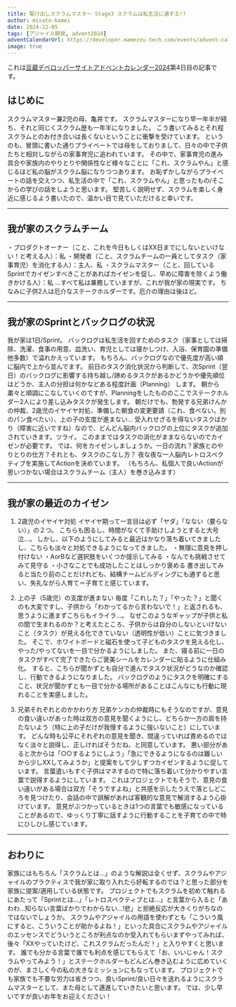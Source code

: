 ```yaml
---
title: 駆け出しスクラムマスター Stage3 スクラムは私生活に通ずる!?
author: misato-kamei
date: 2024-12-05
tags: [アジャイル開発, advent2024]
adventCalendarUrl: https://developer.mamezou-tech.com/events/advent-calendar/2024/
image: true
---
```

これは[豆蔵デベロッパーサイトアドベントカレンダー2024](/events/advent-calendar/2024/)第4日目の記事です。

## はじめに

スクラムマスター兼2児の母、亀井です。
スクラムマスターになり早一年半が経ち、それと同じくスクラム歴も一年半になりました。
こう書いてみるとそれ程スクラムとのお付き合いは長くないということに衝撃を受けています。
というのも、冒頭に書いた通りプライベートでは母をしておりまして、日々の中で子供たちと相対しながらの家事育児に追われています。
その中で、家事育児の進み具合や家族内のやりとりや関係性など様々なことに「これ、スクラムやん」と感じるほど私の脳がスクラム脳になりつつあります。
お恥ずかしながらプライベートの話を交えつつ、私生活の中で「これ、スクラムやん」と思ったもの/そこからの学びの話をしようと思います。
堅苦しく説明せず、スクラムを楽しく身近に感じるよう書いたので、温かい目で見ていただけると幸いです。

---
## 我が家のスクラムチーム

・プロダクトオーナー（こと、これを今日もしくはXX日までにしないといけない！と考える人）：私
・開発者（こと、スクラムチームの一員としてタスク（家事育児）を消化する人）：主人、私
・スクラムマスター（こと、回しているSprintでカイゼンすべきことがあればカイゼンを促し、早めに障害を除くよう働きかける人）：私
...すべて私は兼務していますが、これが我が家の現実です。
ちなみに子供2人は厄介なステークホルダーです。厄介の理由は後ほど。

---
## 我が家のSprintとバックログの状況

我が家は1日/Sprint。
バックログは私生活を回すためのタスク（家事としては掃除、洗濯、食事の用意、皿洗い、育児としては寝かしつけ、入浴、保育園の準備他多数）で溢れかえっています。
もちろん、バックログなので優先度が高い順に脳内で上から並んでます。
前日のタスク消化状況から判断して、次Sprint（翌日）のバックログに影響する持ち越し/諦めるタスクがあるかどうかや優先順位はどうか、主人の分担は何かなどある程度計画（Planning） します。
朝から粛々と順調にこなしていくのですが、Planningをしたもののここでステークホルダー2人により差し込みタスクが発生します。
朝だけでも、勃発する兄弟けんかの仲裁、2歳児のイヤイヤ対処、準備した朝食の変更要請（これ、食べない。別のパン食べたい）、上の子の支度が進まない...
受入れせざるを得ないタスクばかり（障害に近いですね）なので、どんどん脳内バックログの上位にタスクが追加されていきます。ツライ。
このままではタスクの消化がままならないのでカイゼンが必要です。
では、何をカイゼンしましょうか。一日の流れ？家族とのやりとりの仕方？それとも、タスクのこなし方？
夜な夜な一人脳内レトロスペクティブを実施してActionを決めています。
（もちろん、私個人で良いActionが思いつかない場合はスクラムチーム（主人）を巻き込みます）

---
## 我が家の最近のカイゼン

1. 2歳児のイヤイヤ対処
イヤイヤ期って一言目は必ず「ヤダ」「なない（要らない）」の２つ。
こちらも困るし、時間がなくて手助けしようとすると大号泣...。
しかし、以下のようにしてみると最近はかなり落ち着いてきましたし、こちらも淡々と対処できるようになってきました。
・無理に意見を押し付けない
・AorBなど選択肢をいくつか提示してみる
・なんでも挑戦させてみて見守る
・小さなことでも成功したことはしっかり褒める
書き出してみると当たり前のことだけれども、結構チームビルディングにも通ずると思い、失礼ながら人育て＝子育てと感じています。

2. 上の子（5歳児）の支度が進まない
毎度「これした？」「やった？」と聞くのも大変ですし、子供から「わかってるから言わないで！」と返されるも、思うように進まずこちらもイライラ...。
なぜこのようなギャップが子供と私の間で生まれるのか？と考えたところ、子供からは自分のしないといけないこと（タスク）が見える化できていない（透明性が低い）ことに気づきました。
そこで、ホワイトボードと磁石を使って子どものタスクを見える化し、やった/やってないを一目で分かるようにしました。
また、寝る前に一日のタスクがすべて完了できたらご褒美シールをカレンダーに貼るように仕組み化。
すると、こちらが聞かずとも自分で進んでタスク状況がどうなのか確認し、行動できるようになりました。
バックログのようにタスクを明確にすること、状況が聞かずとも一目で分かる場所があることはこんなにも行動に現れることを実感しました。

3. 兄弟それぞれとのかかわり方
兄弟ケンカの仲裁時にもそうなのですが、意見の食い違いがあった時は双方の意見を聞くようにし、どちらか一方の肩を持たないよう（特に上の子だけが我慢するように強いないこと）にしています。
どんな時も公平にそれぞれの意見を聞き、間違っていれば責めるのではなく淡々と説得し、正しければそうだね、と同意しています。
悪い部分があると次からは「○○するようにしよう」「急にできるようになるのは難しいから少しXXしてみようか」と提案をして少しずつカイゼンするように促しています。
言葉遣いもすぐ子供はマネするので特に落ち着いて分かりやすい言葉で説得するようにしています。
これはプロジェクトでもそうで、意見の食い違いがある場合は双方「そうですよね」と共感を示したうえで落としどころを見つけたり、会話の中で誤解があれば客観的な意見で解消するよう心掛けています。
意見がぶつかっているときは1つの言葉でも敏感になっていることがあるので、ゆっくり丁寧に話すように行動することを子育ての中で特にひしひし感じています。

---
## おわりに

家族にはもちろん「スクラムとは...」のような解説は全くせず、スクラムやアジャイルのプラクティスで我が家に取り入れたら好転するのでは？と思った部分を家族に提案/適用している状態です。
プロジェクトでもスクラムを初めて触れるにあたって「Sprintとは...」「レトロスペクティブとは...」と言葉から入ると「あわわ...知らない言葉ばかりでわからない...!悲」と拒絶反応が大きくりがちなのではないでしょうか。
スクラムやアジャイルの用語を使わずとも「こういう風にすると、こういうことが助かるよね！」といった具合にスクラムやアジャイルのエッセンスでどういうところが利点なのか受入れてもらいまずやってみれば、後々「XXやっていたけど、これスクラムだったんだ！」と入りやすくと思います。
誰でも分かる言葉で誰でも利点を感じてもらえて「お、いいじゃん！スクラムやってみよう！」とステークホルダーもどんどん巻き込むように広めていくのが、まさしく今の私の大きなミッションにもなっています。
プロジェクトでも家族でも不要な労力は省きつつ、良いSprint/良い日々を送れるようにスクラムマスターとして、また母として邁進していきたいと思います。
では、少し早いですが良いお年をお迎えください！
